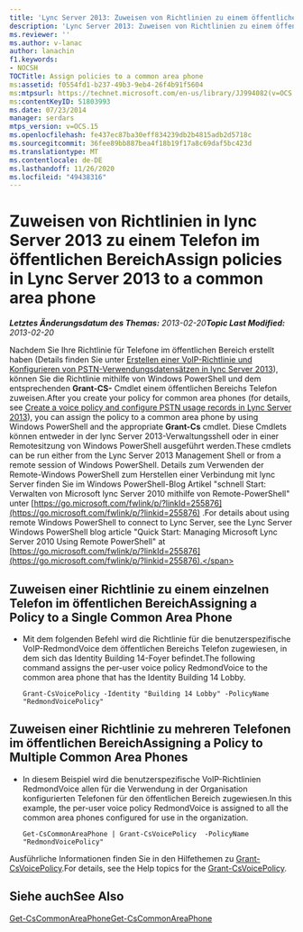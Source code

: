 ```yaml
---
title: 'Lync Server 2013: Zuweisen von Richtlinien zu einem öffentlichen Bereich-Telefon'
description: 'Lync Server 2013: Zuweisen von Richtlinien zu einem öffentlichen Bereich-Telefon'
ms.reviewer: ''
ms.author: v-lanac
author: lanachin
f1.keywords:
- NOCSH
TOCTitle: Assign policies to a common area phone
ms:assetid: f0554fd1-b237-49b3-9eb4-26f4b91f5604
ms:mtpsurl: https://technet.microsoft.com/en-us/library/JJ994082(v=OCS.15)
ms:contentKeyID: 51803993
ms.date: 07/23/2014
manager: serdars
mtps_version: v=OCS.15
ms.openlocfilehash: fe437ec87ba30eff834239db2b4815adb2d5718c
ms.sourcegitcommit: 36fee89bb887bea4f18b19f17a8c69daf5bc423d
ms.translationtype: MT
ms.contentlocale: de-DE
ms.lasthandoff: 11/26/2020
ms.locfileid: "49438316"
---
```

# <a name="assign-policies-in-lync-server-2013-to-a-common-area-phone"></a><span data-ttu-id="31088-103">Zuweisen von Richtlinien in lync Server 2013 zu einem Telefon im öffentlichen Bereich</span><span class="sxs-lookup"><span data-stu-id="31088-103">Assign policies in Lync Server 2013 to a common area phone</span></span>

<div data-xmlns="http://www.w3.org/1999/xhtml">

<div class="topic" data-xmlns="http://www.w3.org/1999/xhtml" data-msxsl="urn:schemas-microsoft-com:xslt" data-cs="https://msdn.microsoft.com/">

<div data-asp="https://msdn2.microsoft.com/asp">



</div>

<div id="mainSection">

<div id="mainBody"><span data-ttu-id="31088-104">

<span> </span></span><span class="sxs-lookup"><span data-stu-id="31088-104">

<span> </span></span></span>

<span data-ttu-id="31088-105">_**Letztes Änderungsdatum des Themas:** 2013-02-20_</span><span class="sxs-lookup"><span data-stu-id="31088-105">_**Topic Last Modified:** 2013-02-20_</span></span>

<span data-ttu-id="31088-106">Nachdem Sie Ihre Richtlinie für Telefone im öffentlichen Bereich erstellt haben (Details finden Sie unter [Erstellen einer VoIP-Richtlinie und Konfigurieren von PSTN-Verwendungsdatensätzen in lync Server 2013](lync-server-2013-create-a-voice-policy-and-configure-pstn-usage-records.md)), können Sie die Richtlinie mithilfe von Windows PowerShell und dem entsprechenden **Grant-CS-** Cmdlet einem öffentlichen Bereichs Telefon zuweisen.</span><span class="sxs-lookup"><span data-stu-id="31088-106">After you create your policy for common area phones (for details, see [Create a voice policy and configure PSTN usage records in Lync Server 2013](lync-server-2013-create-a-voice-policy-and-configure-pstn-usage-records.md)), you can assign the policy to a common area phone by using Windows PowerShell and the appropriate **Grant-Cs** cmdlet.</span></span> <span data-ttu-id="31088-107">Diese Cmdlets können entweder in der lync Server 2013-Verwaltungsshell oder in einer Remotesitzung von Windows PowerShell ausgeführt werden.</span><span class="sxs-lookup"><span data-stu-id="31088-107">These cmdlets can be run either from the Lync Server 2013 Management Shell or from a remote session of Windows PowerShell.</span></span> <span data-ttu-id="31088-108">Details zum Verwenden der Remote-Windows PowerShell zum Herstellen einer Verbindung mit lync Server finden Sie im Windows PowerShell-Blog Artikel "schnell Start: Verwalten von Microsoft lync Server 2010 mithilfe von Remote-PowerShell" unter [https://go.microsoft.com/fwlink/p/?linkId=255876](https://go.microsoft.com/fwlink/p/?linkid=255876) .</span><span class="sxs-lookup"><span data-stu-id="31088-108">For details about using remote Windows PowerShell to connect to Lync Server, see the Lync Server Windows PowerShell blog article "Quick Start: Managing Microsoft Lync Server 2010 Using Remote PowerShell" at [https://go.microsoft.com/fwlink/p/?linkId=255876](https://go.microsoft.com/fwlink/p/?linkid=255876).</span></span>

<div>


<div>

## <a name="assigning-a-policy-to-a-single-common-area-phone"></a><span data-ttu-id="31088-109">Zuweisen einer Richtlinie zu einem einzelnen Telefon im öffentlichen Bereich</span><span class="sxs-lookup"><span data-stu-id="31088-109">Assigning a Policy to a Single Common Area Phone</span></span>

  - <span data-ttu-id="31088-110">Mit dem folgenden Befehl wird die Richtlinie für die benutzerspezifische VoIP-RedmondVoice dem öffentlichen Bereichs Telefon zugewiesen, in dem sich das Identity Building 14-Foyer befindet.</span><span class="sxs-lookup"><span data-stu-id="31088-110">The following command assigns the per-user voice policy RedmondVoice to the common area phone that has the Identity Building 14 Lobby.</span></span>
    
        Grant-CsVoicePolicy -Identity "Building 14 Lobby" -PolicyName "RedmondVoicePolicy"

</div>

<div>

## <a name="assigning-a-policy-to-multiple-common-area-phones"></a><span data-ttu-id="31088-111">Zuweisen einer Richtlinie zu mehreren Telefonen im öffentlichen Bereich</span><span class="sxs-lookup"><span data-stu-id="31088-111">Assigning a Policy to Multiple Common Area Phones</span></span>

  - <span data-ttu-id="31088-112">In diesem Beispiel wird die benutzerspezifische VoIP-Richtlinien RedmondVoice allen für die Verwendung in der Organisation konfigurierten Telefonen für den öffentlichen Bereich zugewiesen.</span><span class="sxs-lookup"><span data-stu-id="31088-112">In this example, the per-user voice policy RedmondVoice is assigned to all the common area phones configured for use in the organization.</span></span>
    
        Get-CsCommonAreaPhone | Grant-CsVoicePolicy  -PolicyName "RedmondVoicePolicy"

</div>

<span data-ttu-id="31088-113">Ausführliche Informationen finden Sie in den Hilfethemen zu [Grant-CsVoicePolicy](https://docs.microsoft.com/powershell/module/skype/Grant-CsVoicePolicy).</span><span class="sxs-lookup"><span data-stu-id="31088-113">For details, see the Help topics for the [Grant-CsVoicePolicy](https://docs.microsoft.com/powershell/module/skype/Grant-CsVoicePolicy).</span></span>

</div>

<div>

## <a name="see-also"></a><span data-ttu-id="31088-114">Siehe auch</span><span class="sxs-lookup"><span data-stu-id="31088-114">See Also</span></span>


[<span data-ttu-id="31088-115">Get-CsCommonAreaPhone</span><span class="sxs-lookup"><span data-stu-id="31088-115">Get-CsCommonAreaPhone</span></span>](https://docs.microsoft.com/powershell/module/skype/Get-CsCommonAreaPhone)  
  

<span data-ttu-id="31088-116"></div>

</div>

<span> </span>

</div>

</div>

</span><span class="sxs-lookup"><span data-stu-id="31088-116"></div>

</div>

<span> </span>

</div>

</div>

</span></span></div>

